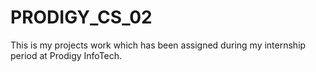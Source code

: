 # PRODIGY_CS_02
This is my projects work which has been assigned during my internship period at Prodigy InfoTech.
